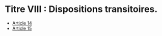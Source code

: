 # Titre VIII : Dispositions transitoires.

- [Article 14](article-14.md)
- [Article 15](article-15.md)
